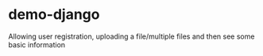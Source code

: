 # demo-django
Allowing user registration, uploading a file/multiple files and then see some basic information
